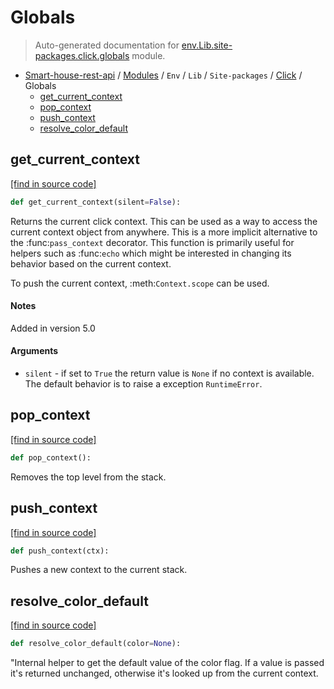 # Globals

> Auto-generated documentation for [env.Lib.site-packages.click.globals](..\..\..\..\..\env\Lib\site-packages\click\globals.py) module.

- [Smart-house-rest-api](..\..\..\..\README.md#description) / [Modules](..\..\..\..\MODULES.md#smart-house-rest-api-modules) / `Env` / `Lib` / `Site-packages` / [Click](index.md#click) / Globals
    - [get_current_context](#get_current_context)
    - [pop_context](#pop_context)
    - [push_context](#push_context)
    - [resolve_color_default](#resolve_color_default)

## get_current_context

[[find in source code]](..\..\..\..\..\env\Lib\site-packages\click\globals.py#L6)

```python
def get_current_context(silent=False):
```

Returns the current click context.  This can be used as a way to
access the current context object from anywhere.  This is a more implicit
alternative to the :func:`pass_context` decorator.  This function is
primarily useful for helpers such as :func:`echo` which might be
interested in changing its behavior based on the current context.

To push the current context, :meth:`Context.scope` can be used.

#### Notes

Added in version 5.0

#### Arguments

- `silent` - if set to `True` the return value is `None` if no context
               is available.  The default behavior is to raise a
               exception `RuntimeError`.

## pop_context

[[find in source code]](..\..\..\..\..\env\Lib\site-packages\click\globals.py#L33)

```python
def pop_context():
```

Removes the top level from the stack.

## push_context

[[find in source code]](..\..\..\..\..\env\Lib\site-packages\click\globals.py#L28)

```python
def push_context(ctx):
```

Pushes a new context to the current stack.

## resolve_color_default

[[find in source code]](..\..\..\..\..\env\Lib\site-packages\click\globals.py#L38)

```python
def resolve_color_default(color=None):
```

"Internal helper to get the default value of the color flag.  If a
value is passed it's returned unchanged, otherwise it's looked up from
the current context.
